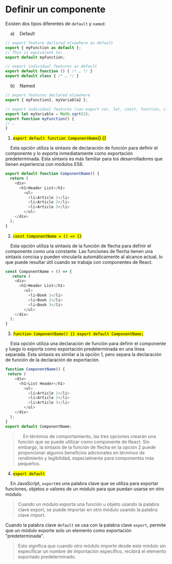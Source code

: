 # Definir un componente

 Existen dos tipos diferentes de `default` y `named`:

    a)    Default    

```javascript
// export feature declared elsewhere as default
export { myFunction as default };
// This is equivalent to:
export default myFunction;

// export individual features as default
export default function () { /* … */ }
export default class { /* … */ }
```

    b)    Named    

```javascript
// export features declared elsewhere
export { myFunction2, myVariable2 };

// export individual features (can export var, let, const, function, class)
export let myVariable = Math.sqrt(2);
export function myFunction() {
// …
}
```

1. <mark>`export default function ComponentName`() {}</mark>

    Esta opción utiliza la sintaxis de declaración de función para definir el componente  y lo exporta inmediatamente como exportación predeterminada. Esta sintaxis es más familiar para los desarrolladores que tienen experiencia con módulos ES6.

```javascript
export default function ComponentName() { 
  return ( 
    <div> 
      <h1>Header List</h1>
        <ul> 
          <li>Article 1</li>
          <li>Article 2</li>
          <li>Article 3</li>
        </ul>
    </div>
  ); 
}
```

2. <mark>`const ComponentName = () => {}`</mark>

    Esta opción utiliza la sintaxis de la función de flecha para definir el componente como una constante. Las funciones de flecha tienen una sintaxis concisa y pueden vincularla automáticamente al alcance actual, lo que puede resultar útil cuando se trabaja con componentes de React.

```javascript
const ComponentName = () => {
   return ( 
    <div> 
      <h1>Header List</h1>
        <ul> 
          <li>Book 1</li>
          <li>Book 2</li>
          <li>Book 3</li>
        </ul>
    </div>
  ); 
}
```

3. <mark>`function ComponentBame() {} export default ComponentName;`</mark>

    Esta opción utiliza una declaración de función para definir el componente y luego lo exporta como exportación predeterminada en una línea separada. Esta sintaxis es similar a la opción 1, pero separa la declaración de función de la declaración de exportación.

```javascript
function ComponentName() {
 return ( 
    <div> 
      <h1>List Header</h1>
        <ul> 
          <li>Article 1</li>
          <li>Article 2</li>
          <li>Article 3</li>
        </ul>
    </div>
  ); 
}
export default ComponentName;
```

>     En términos de comportamiento, las tres opciones crearán una función que se puede utilizar como componente de React. Sin embargo, la sintaxis de la función de flecha en la opción 2 puede proporcionar algunos beneficios adicionales en términos de rendimiento y legibilidad, especialmente para componentes más pequeños.

4. <mark>`export default`</mark>

    En JavaScript, `export`es una palabra clave que se utiliza para exportar funciones, objetos o valores de un módulo para que puedan usarse en otro módulo.

> Cuando un módulo exporta una función u objeto usando la palabra clave export, se puede importar en otro módulo usando la palabra clave import.

Cuando la palabra clave `default` se usa con la palabra clave `export`, permite que un módulo exporte solo un elemento como exportación "predeterminada".

> Esto significa que cuando otro módulo importe desde este módulo sin especificar un nombre de importación específico, recibirá el elemento exportado predeterminado.